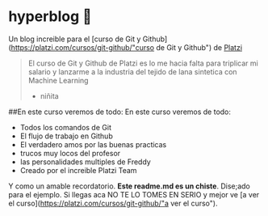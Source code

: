 # hyperblog 💚
Un blog increible para el [curso de Git y Github](https://platzi.com/cursos/git-github/"curso de Git y Github") de [Platzi](https://platzi.com/"Platzi")
> El curso de Git y Github de Platzi es lo me hacia falta para triplicar mi salario y lanzarme a la industria del tejido de lana sintetica con Machine Learning
>- niñita 

##En este curso veremos de todo: En este curso veremos de todo:
* Todos los comandos de Git
* El flujo de trabajo en Github
* El verdadero amos por las buenas practicas
* trucos muy locos del profesor
* las personalidades multiples de Freddy
* Creado por el increible Platzi Team

Y como un amable recordatorio. **Este readme.md es un chiste**. Dise;ado para el ejemplo. Si llegas aca  NO  TE LO TOMES EN SERIO y mejor ve [a ver el curso](https://platzi.com/cursos/git-github/"a ver el curso").
